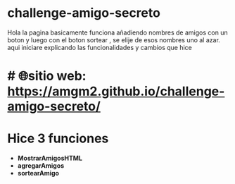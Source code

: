 # challenge-amigo-secreto
Hola la pagina basicamente funciona añadiendo nombres de amigos con un boton y luego con el boton sortear , se elije de esos nombres uno al azar. 
aqui iniciare explicando las funcionalidades y cambios que hice

# # 🌐sitio web:  https://amgm2.github.io/challenge-amigo-secreto/
# Hice 3 funciones 
- **MostrarAmigosHTML**
- **agregarAmigos**
- **sortearAmigo**

  
